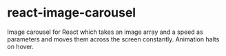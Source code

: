 # react-image-carousel
Image carousel for React which takes an image array and a speed as parameters and moves them across the screen constantly. Animation halts on hover.
